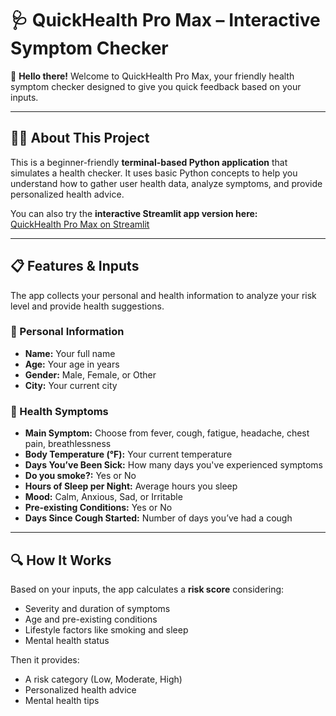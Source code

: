 # 🩺 QuickHealth Pro Max – Interactive Symptom Checker

👋 **Hello there!** Welcome to QuickHealth Pro Max, your friendly health symptom checker designed to give you quick feedback based on your inputs.

---

## 🧑‍💻 About This Project

This is a beginner-friendly **terminal-based Python application** that simulates a health checker. It uses basic Python concepts to help you understand how to gather user health data, analyze symptoms, and provide personalized health advice.

You can also try the **interactive Streamlit app version here:**  
[QuickHealth Pro Max on Streamlit](https://quickprohealthcheckbyshiva.streamlit.app/)

---

## 📋 Features & Inputs

The app collects your personal and health information to analyze your risk level and provide health suggestions.

### 👤 Personal Information

- **Name:** Your full name  
- **Age:** Your age in years  
- **Gender:** Male, Female, or Other  
- **City:** Your current city

### 🤒 Health Symptoms

- **Main Symptom:** Choose from fever, cough, fatigue, headache, chest pain, breathlessness  
- **Body Temperature (°F):** Your current temperature  
- **Days You’ve Been Sick:** How many days you've experienced symptoms  
- **Do you smoke?:** Yes or No  
- **Hours of Sleep per Night:** Average hours you sleep  
- **Mood:** Calm, Anxious, Sad, or Irritable  
- **Pre-existing Conditions:** Yes or No  
- **Days Since Cough Started:** Number of days you’ve had a cough

---

## 🔍 How It Works

Based on your inputs, the app calculates a **risk score** considering:

- Severity and duration of symptoms  
- Age and pre-existing conditions  
- Lifestyle factors like smoking and sleep  
- Mental health status

Then it provides:

- A risk category (Low, Moderate, High)  
- Personalized health advice  
- Mental health tips



